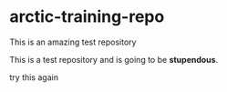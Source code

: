# arctic-training-repo
This is an amazing test repository

This is a test repository and is going to be **stupendous**.

try this again

